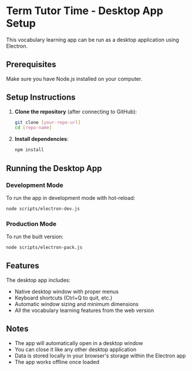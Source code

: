 # Term Tutor Time - Desktop App Setup

This vocabulary learning app can be run as a desktop application using Electron.

## Prerequisites

Make sure you have Node.js installed on your computer.

## Setup Instructions

1. **Clone the repository** (after connecting to GitHub):
   ```bash
   git clone [your-repo-url]
   cd [repo-name]
   ```

2. **Install dependencies**:
   ```bash
   npm install
   ```

## Running the Desktop App

### Development Mode
To run the app in development mode with hot-reload:
```bash
node scripts/electron-dev.js
```

### Production Mode
To run the built version:
```bash
node scripts/electron-pack.js
```

## Features

The desktop app includes:
- Native desktop window with proper menus
- Keyboard shortcuts (Ctrl+Q to quit, etc.)
- Automatic window sizing and minimum dimensions
- All the vocabulary learning features from the web version

## Notes

- The app will automatically open in a desktop window
- You can close it like any other desktop application
- Data is stored locally in your browser's storage within the Electron app
- The app works offline once loaded